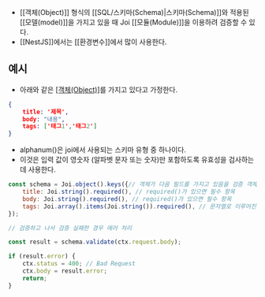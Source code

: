 - [[객체(Object)]] 형식의 [[SQL/스키마(Schema)|스키마(Schema)]]와 적용된 [[모델(model)]]을 가지고 있을 때 Joi [[모듈(Module)]]을 이용하려 검증할 수 있다.
- [[NestJS]]에서는 [[환경변수]]에서 많이 사용한다.


## 예시

- 아래와 같은 [[객체(Object)]]([[스키마(Schema)]])를 가지고 있다고 가정한다.

```json
{
	title: '제목',
	body: "내용",
	tags: ['태그1','태그2']
}
```

- alphanum()은 joi에서 사용되는 스키마 유형 중 하나이다.
- 이것은 입력 값이 영숫자 (알파벳 문자 또는 숫자)만 포함하도록 유효성을 검사하는 데 사용한다.

```js
const schema = Joi.object().keys({// 객체가 다음 필드를 가지고 있음을 검증 객체의 key를 검사
	title: Joi.string().required(), // required()가 있으면 필수 항목
	body: Joi.string().required(), // required()가 있으면 필수 항목
	tags: Joi.array().items(Joi.string()).required(), // 문자열로 이루어진 배열
});

// 검증하고 나서 검증 실패한 경우 에러 처리

const result = schema.validate(ctx.request.body);

if (result.error) {
	ctx.status = 400; // Bad Request
	ctx.body = result.error;
	return;
}

```



